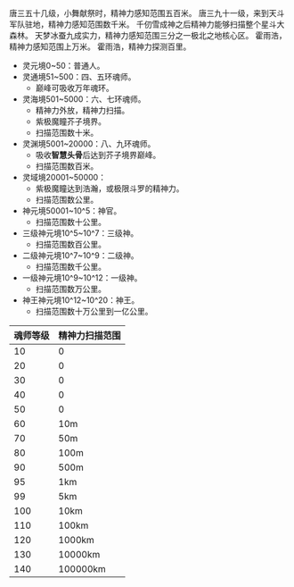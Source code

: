 唐三五十几级，小舞献祭时，精神力感知范围五百米。
唐三九十一级，来到天斗军队驻地，精神力感知范围数千米。
千仞雪成神之后精神力能够扫描整个星斗大森林。
天梦冰蚕九成实力，精神力感知范围三分之一极北之地核心区。
霍雨浩，精神力感知范围上万米。
霍雨浩，精神力探测百里。

* 灵元境0~50：普通人。
* 灵通境51~500：四、五环魂师。
    * 巅峰可吸收万年魂环。
* 灵海境501~5000：六、七环魂师。
    * 精神力外放，精神力扫描。
    * 紫极魔瞳芥子境界。
    * 扫描范围数十米。
* 灵渊境5001~20000：八、九环魂师。
    * 吸收**智慧头骨**后达到芥子境界巅峰。
    * 扫描范围数百米。
* 灵域境20001~50000：
    * 紫极魔瞳达到浩瀚，或极限斗罗的精神力。
    * 扫描范围数公里。
* 神元境50001~10^5：神官。
    * 扫描范围数十公里。
* 三级神元境10^5~10^7：三级神。
    * 扫描范围数百公里。
* 二级神元境10^7~10^9：二级神。
    * 扫描范围数千公里。
* 一级神元境10^9~10^12：一级神。
    * 扫描范围数万公里。
* 神王神元境10^12~10^20：神王。
    * 扫描范围数十万公里到一亿公里。

| 魂师等级 | 精神力扫描范围 |
| --       | --             |
| 10       | 0              |
| 20       | 0              |
| 30       | 0              |
| 40       | 0              |
| 50       | 0              |
| 60       | 10m            |
| 70       | 50m            |
| 80       | 100m           |
| 90       | 500m           |
| 95       | 1km            |
| 99       | 5km            |
| 100      | 10km           |
| 110      | 100km          |
| 120      | 1000km         |
| 130      | 10000km        |
| 140      | 100000km       |